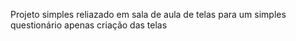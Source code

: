 Projeto simples reliazado em sala de aula de telas para um simples questionário apenas criação das telas
